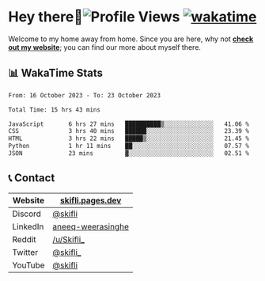 # Hey there:wave:![Profile Views](https://komarev.com/ghpvc/?username=skifli) [![wakatime](https://wakatime.com/badge/user/b4317b02-0c6d-457b-82a4-a448b8a8d1df.svg)](https://wakatime.com/@b4317b02-0c6d-457b-82a4-a448b8a8d1df)

Welcome to my home away from home. Since you are here, why not [**check out my website**](https://skifli.pages.dev); you can find our more about myself there.

## 📊 WakaTime Stats

<!--START_SECTION:waka-->

```txt
From: 16 October 2023 - To: 23 October 2023

Total Time: 15 hrs 43 mins

JavaScript       6 hrs 27 mins   ██████████▒░░░░░░░░░░░░░░   41.06 %
CSS              3 hrs 40 mins   ██████░░░░░░░░░░░░░░░░░░░   23.39 %
HTML             3 hrs 22 mins   █████▒░░░░░░░░░░░░░░░░░░░   21.45 %
Python           1 hr 11 mins    ██░░░░░░░░░░░░░░░░░░░░░░░   07.57 %
JSON             23 mins         ▓░░░░░░░░░░░░░░░░░░░░░░░░   02.51 %
```

<!--END_SECTION:waka-->

## 📞 Contact

| Website  | [skifli.pages.dev](https://skifli.pages.dev)                       |
|----------|--------------------------------------------------------------------|
| Discord  | [@skifli](https://discord.com/users/1072069875993956372)           |
| LinkedIn | [aneeq-weerasinghe](https://www.linkedin.com/in/aneeq-weerasinghe) |
| Reddit   | [/u/Skifli_](https://www.reddit.com/user/skifli_)                  |
| Twitter  | [@skifli_](https://twitter.com/@skifli_)                           |
| YouTube  | [@skifli](https://www.youtube.com/channel/@skifli)                 |

